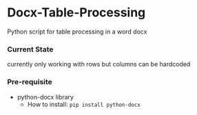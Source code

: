 # Docx-Table-Processing
Python script for table processing in a word docx 

### Current State
currently only working with rows but columns can be hardcoded

### Pre-requisite
- python-docx library
    - How to install: `pip install python-docx`
